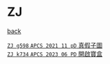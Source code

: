 # ZJ
[back](..)  

[`ZJ g598` `APCS 2021 11 pD` 真假子圖](/codesp/docs/zj_g598)  
[`ZJ k734` `APCS 2023 06 PD` 開啟寶盒](/codesp/docs/ZJ_k734)  
